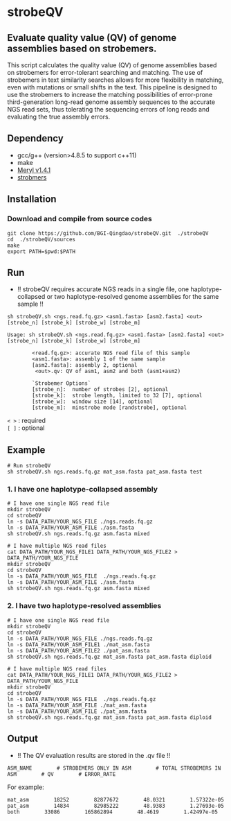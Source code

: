 # strobeQV

## Evaluate quality value (QV) of genome assemblies based on strobemers.

This script calculates the quality value (QV) of genome assemblies based on strobemers for error-tolerant searching and matching. The use of strobemers in text similarity searches allows for more flexibility in matching, even with mutations or small shifts in the text. This pipeline is designed to use the strobemers to increase the matching possibilities of error-prone third-generation long-read genome assembly sequences to the accurate NGS read sets, thus tolerating the sequencing errors of long reads and evaluating the true assembly errors.    

## Dependency
* gcc/g++ (version>4.8.5 to support c++11)
* make
* [Meryl v1.4.1](https://github.com/marbl/meryl/releases/tag/v1.4.1)
* [strobmers](https://github.com/ksahlin/strobemers)
  
## Installation

### Download and compile from source codes

```
git clone https://github.com/BGI-Qingdao/strobeQV.git  ./strobeQV
cd  ./strobeQV/sources
make
export PATH=$pwd:$PATH
```

## Run

* !! strobeQV requires accurate NGS reads in a single file, one haplotype-collapsed or two haplotype-resolved genome assemblies for the same sample !!

```
sh strobeQV.sh <ngs.read.fq.gz> <asm1.fasta> [asm2.fasta] <out> [strobe_n] [strobe_k] [strobe_w] [strobe_m]

Usage: sh strobeQV.sh <ngs.read.fq.gz> <asm1.fasta> [asm2.fasta] <out> [strobe_n] [strobe_k] [strobe_w] [strobe_m]
        
        <read.fq.gz>: accurate NGS read file of this sample
        <asm1.fasta>: assembly 1 of the same sample
        [asm2.fasta]: assembly 2, optional
         <out>.qv: QV of asm1, asm2 and both (asm1+asm2) 
        
        `Strobemer Options`
        [strobe_n]:  number of strobes [2], optional
        [strobe_k]:  strobe length, limited to 32 [7], optional
        [strobe_w]:  window size [14], optional
        [strobe_m]:  minstrobe mode [randstrobe], optional
```
`< >` : required  
`[ ]` : optional

## Example

```
# Run strobeQV
sh strobeQV.sh ngs.reads.fq.gz mat_asm.fasta pat_asm.fasta test
```

### 1. I have one haplotype-collapsed assembly
```shell
# I have one single NGS read file
mkdir strobeQV
cd strobeQV
ln -s DATA_PATH/YOUR_NGS_FILE ./ngs.reads.fq.gz
ln -s DATA_PATH/YOUR_ASM_FILE ./asm.fasta
sh strobeQV.sh ngs.reads.fq.gz asm.fasta mixed

# I have multiple NGS read files
cat DATA_PATH/YOUR_NGS_FILE1 DATA_PATH/YOUR_NGS_FILE2 > DATA_PATH/YOUR_NGS_FILE
mkdir strobeQV
cd strobeQV
ln -s DATA_PATH/YOUR_NGS_FILE  ./ngs.reads.fq.gz
ln -s DATA_PATH/YOUR_ASM_FILE ./asm.fasta
sh strobeQV.sh ngs.reads.fq.gz asm.fasta mixed
```

### 2. I have two haplotype-resolved assemblies
```shell
# I have one single NGS read file
mkdir strobeQV
cd strobeQV
ln -s DATA_PATH/YOUR_NGS_FILE ./ngs.reads.fq.gz
ln -s DATA_PATH/YOUR_ASM_FILE1 ./mat_asm.fasta
ln -s DATA_PATH/YOUR_ASM_FILE2 ./pat_asm.fasta
sh strobeQV.sh ngs.reads.fq.gz mat_asm.fasta pat_asm.fasta diploid

# I have multiple NGS read files
cat DATA_PATH/YOUR_NGS_FILE1 DATA_PATH/YOUR_NGS_FILE2 > DATA_PATH/YOUR_NGS_FILE
mkdir strobeQV
cd strobeQV
ln -s DATA_PATH/YOUR_NGS_FILE  ./ngs.reads.fq.gz
ln -s DATA_PATH/YOUR_ASM_FILE ./mat_asm.fasta
ln -s DATA_PATH/YOUR_ASM_FILE ./pat_asm.fasta
sh strobeQV.sh ngs.reads.fq.gz mat_asm.fasta pat_asm.fasta diploid
```

## Output

* !! The QV evaluation results are stored in the <out>.qv file !!

```
ASM_NAME        # STROBEMERS ONLY IN ASM        # TOTAL STROBEMERS IN ASM        # QV        # ERROR_RATE
```

For example:

```
mat_asm        18252        82877672        48.0321        1.57322e-05
pat_asm        14834        82985222        48.9383        1.27693e-05
both        33086        165862894        48.4619        1.42497e-05
```
